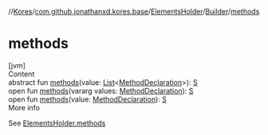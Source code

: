 //[Kores](../../../index.md)/[com.github.jonathanxd.kores.base](../../index.md)/[ElementsHolder](../index.md)/[Builder](index.md)/[methods](methods.md)



# methods  
[jvm]  
Content  
abstract fun [methods](methods.md)(value: [List](https://kotlinlang.org/api/latest/jvm/stdlib/kotlin.collections/-list/index.html)<[MethodDeclaration](../../-method-declaration/index.md)>): [S](index.md)  
open fun [methods](methods.md)(vararg values: [MethodDeclaration](../../-method-declaration/index.md)): [S](index.md)  
open fun [methods](methods.md)(value: [MethodDeclaration](../../-method-declaration/index.md)): [S](index.md)  
More info  


See [ElementsHolder.methods](../methods.md)

  



